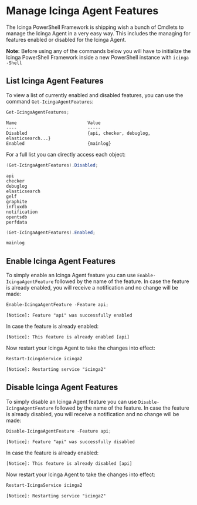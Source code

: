 # Manage Icinga Agent Features

The Icinga PowerShell Framework is shipping wish a bunch of Cmdlets to manage the Icinga Agent in a very easy way. This includes the managing for features enabled or disabled for the Icinga Agent.

**Note:** Before using any of the commands below you will have to initialize the Icinga PowerShell Framework inside a new PowerShell instance with `icinga -Shell`

## List Icinga Agent Features

To view a list of currently enabled and disabled features, you can use the command `Get-IcingaAgentFeatures`:

```powershell
Get-IcingaAgentFeatures;
```

```text
Name                           Value
----                           -----
Disabled                       {api, checker, debuglog, elasticsearch...}
Enabled                        {mainlog}
```

For a full list you can directly access each object:

```powershell
(Get-IcingaAgentFeatures).Disabled;
```

```text
api
checker
debuglog
elasticsearch
gelf
graphite
influxdb
notification
opentsdb
perfdata
```

```powershell
(Get-IcingaAgentFeatures).Enabled;
```

```text
mainlog
```

## Enable Icinga Agent Features

To simply enable an Icinga Agent feature you can use `Enable-IcingaAgentFeature` followed by the name of the feature. In case the feature is already enabled, you will receive a notification and no change will be made:

```powershell
Enable-IcingaAgentFeature -Feature api;
```

```text
[Notice]: Feature "api" was successfully enabled
```

In case the feature is already enabled:

```text
[Notice]: This feature is already enabled [api]
```

Now restart your Icinga Agent to take the changes into effect:

```powershell
Restart-IcingaService icinga2
```

```text
[Notice]: Restarting service "icinga2"
```

## Disable Icinga Agent Features

To simply disable an Icinga Agent feature you can use `Disable-IcingaAgentFeature` followed by the name of the feature. In case the feature is already disabled, you will receive a notification and no change will be made:

```powershell
Disable-IcingaAgentFeature -Feature api;
```

```text
[Notice]: Feature "api" was successfully disabled
```

In case the feature is already enabled:

```text
[Notice]: This feature is already disabled [api]
```

Now restart your Icinga Agent to take the changes into effect:

```powershell
Restart-IcingaService icinga2
```

```text
[Notice]: Restarting service "icinga2"
```
